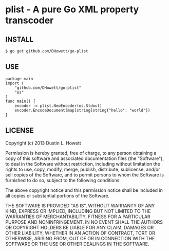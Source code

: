 # plist - A pure Go XML property transcoder
## INSTALL
	$ go get github.com/DHowett/go-plist
## USE
	package main
	import (
		"github.com/DHowett/go-plist"
		"os"
	)
	func main() {
		encoder := plist.NewEncoder(os.Stdout)
		encoder.EncodeDocument(map[string]string{"hello": "world"})
	}
## LICENSE
Copyright (c) 2013 Dustin L. Howett

Permission is hereby granted, free of charge, to any person obtaining a copy
of this software and associated documentation files (the "Software"), to deal
in the Software without restriction, including without limitation the rights
to use, copy, modify, merge, publish, distribute, sublicense, and/or sell
copies of the Software, and to permit persons to whom the Software is
furnished to do so, subject to the following conditions:

The above copyright notice and this permission notice shall be included in
all copies or substantial portions of the Software.

THE SOFTWARE IS PROVIDED "AS IS", WITHOUT WARRANTY OF ANY KIND, EXPRESS OR
IMPLIED, INCLUDING BUT NOT LIMITED TO THE WARRANTIES OF MERCHANTABILITY,
FITNESS FOR A PARTICULAR PURPOSE AND NONINFRINGEMENT. IN NO EVENT SHALL THE
AUTHORS OR COPYRIGHT HOLDERS BE LIABLE FOR ANY CLAIM, DAMAGES OR OTHER
LIABILITY, WHETHER IN AN ACTION OF CONTRACT, TORT OR OTHERWISE, ARISING FROM,
OUT OF OR IN CONNECTION WITH THE SOFTWARE OR THE USE OR OTHER DEALINGS IN
THE SOFTWARE.
